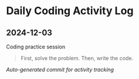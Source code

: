 # Daily Coding Activity Log

## 2024-12-03

Coding practice session

> First, solve the problem. Then, write the code.

*Auto-generated commit for activity tracking*
